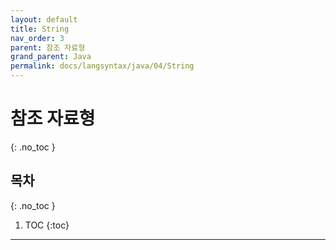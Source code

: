 ```yaml
---
layout: default
title: String
nav_order: 3
parent: 참조 자료형
grand_parent: Java
permalink: docs/langsyntax/java/04/String
---
```


# 참조 자료형
{: .no_toc }

## 목차
{: .no_toc }

1. TOC
{:toc}

---